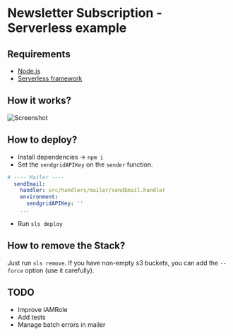 # Newsletter Subscription - Serverless example

## Requirements
- [Node.js](https://nodejs.org)
- [Serverless framework](https://serverless.com/)

## How it works?
![Screenshot](https://i.imgur.com/fddI5Uo.png)

## How to deploy?
- Install dependencies -> `npm i`
- Set the `sendgridAPIKey` on the `sender` function.

```yml
# ---- Mailer ----
  sendEmail:
    handler: src/handlers/mailer/sendEmail.handler
    environment:
      sendgridAPIKey: ''
    ...
```

- Run `sls deploy`

## How to remove the Stack?
Just run `sls remove`. If you have non-empty s3 buckets, you can add the `--force` option (use it carefully).

## TODO
- Improve IAMRole
- Add tests
- Manage batch errors in mailer
